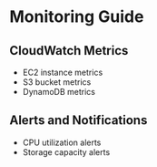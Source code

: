 # Monitoring Guide

## CloudWatch Metrics
- EC2 instance metrics
- S3 bucket metrics
- DynamoDB metrics

## Alerts and Notifications
- CPU utilization alerts
- Storage capacity alerts
